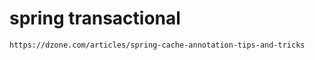 # spring transactional
    
    https://dzone.com/articles/spring-cache-annotation-tips-and-tricks
    

